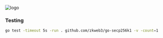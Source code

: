 ![logo](https://socialify.git.ci/zkweb3/go-secp256k1/image?description=1&forks=1&issues=1&language=1&name=1&pattern=Floating%20Cogs&pulls=1&stargazers=1&theme=Light)

### Testing
```bash
go test -timeout 5s -run . github.com/zkweb3/go-secp256k1 -v -count=1
```